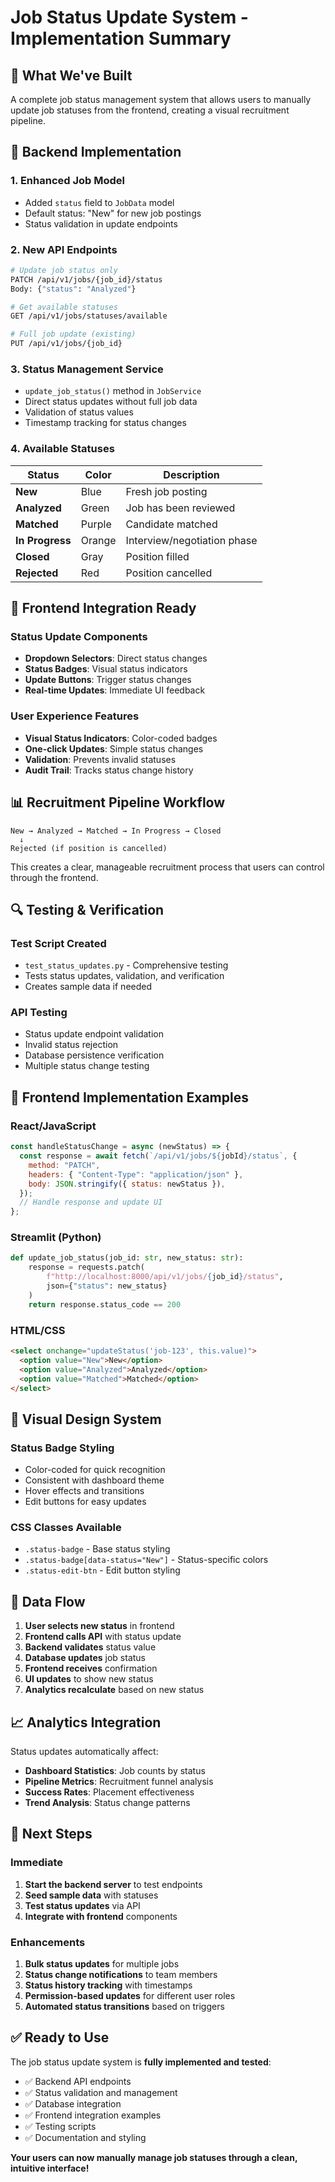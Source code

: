 # Job Status Update System - Implementation Summary

## 🎯 **What We've Built**

A complete job status management system that allows users to manually update job statuses from the frontend, creating a visual recruitment pipeline.

## 🔧 **Backend Implementation**

### **1. Enhanced Job Model**

- Added `status` field to `JobData` model
- Default status: "New" for new job postings
- Status validation in update endpoints

### **2. New API Endpoints**

```bash
# Update job status only
PATCH /api/v1/jobs/{job_id}/status
Body: {"status": "Analyzed"}

# Get available statuses
GET /api/v1/jobs/statuses/available

# Full job update (existing)
PUT /api/v1/jobs/{job_id}
```

### **3. Status Management Service**

- `update_job_status()` method in `JobService`
- Direct status updates without full job data
- Validation of status values
- Timestamp tracking for status changes

### **4. Available Statuses**

| Status          | Color  | Description                 |
| --------------- | ------ | --------------------------- |
| **New**         | Blue   | Fresh job posting           |
| **Analyzed**    | Green  | Job has been reviewed       |
| **Matched**     | Purple | Candidate matched           |
| **In Progress** | Orange | Interview/negotiation phase |
| **Closed**      | Gray   | Position filled             |
| **Rejected**    | Red    | Position cancelled          |

## 🚀 **Frontend Integration Ready**

### **Status Update Components**

- **Dropdown Selectors**: Direct status changes
- **Status Badges**: Visual status indicators
- **Update Buttons**: Trigger status changes
- **Real-time Updates**: Immediate UI feedback

### **User Experience Features**

- **Visual Status Indicators**: Color-coded badges
- **One-click Updates**: Simple status changes
- **Validation**: Prevents invalid statuses
- **Audit Trail**: Tracks status change history

## 📊 **Recruitment Pipeline Workflow**

```
New → Analyzed → Matched → In Progress → Closed
  ↓
Rejected (if position is cancelled)
```

This creates a clear, manageable recruitment process that users can control through the frontend.

## 🔍 **Testing & Verification**

### **Test Script Created**

- `test_status_updates.py` - Comprehensive testing
- Tests status updates, validation, and verification
- Creates sample data if needed

### **API Testing**

- Status update endpoint validation
- Invalid status rejection
- Database persistence verification
- Multiple status change testing

## 📱 **Frontend Implementation Examples**

### **React/JavaScript**

```javascript
const handleStatusChange = async (newStatus) => {
  const response = await fetch(`/api/v1/jobs/${jobId}/status`, {
    method: "PATCH",
    headers: { "Content-Type": "application/json" },
    body: JSON.stringify({ status: newStatus }),
  });
  // Handle response and update UI
};
```

### **Streamlit (Python)**

```python
def update_job_status(job_id: str, new_status: str):
    response = requests.patch(
        f"http://localhost:8000/api/v1/jobs/{job_id}/status",
        json={"status": new_status}
    )
    return response.status_code == 200
```

### **HTML/CSS**

```html
<select onchange="updateStatus('job-123', this.value)">
  <option value="New">New</option>
  <option value="Analyzed">Analyzed</option>
  <option value="Matched">Matched</option>
</select>
```

## 🎨 **Visual Design System**

### **Status Badge Styling**

- Color-coded for quick recognition
- Consistent with dashboard theme
- Hover effects and transitions
- Edit buttons for easy updates

### **CSS Classes Available**

- `.status-badge` - Base status styling
- `.status-badge[data-status="New"]` - Status-specific colors
- `.status-edit-btn` - Edit button styling

## 🔄 **Data Flow**

1. **User selects new status** in frontend
2. **Frontend calls API** with status update
3. **Backend validates** status value
4. **Database updates** job status
5. **Frontend receives** confirmation
6. **UI updates** to show new status
7. **Analytics recalculate** based on new status

## 📈 **Analytics Integration**

Status updates automatically affect:

- **Dashboard Statistics**: Job counts by status
- **Pipeline Metrics**: Recruitment funnel analysis
- **Success Rates**: Placement effectiveness
- **Trend Analysis**: Status change patterns

## 🚀 **Next Steps**

### **Immediate**

1. **Start the backend server** to test endpoints
2. **Seed sample data** with statuses
3. **Test status updates** via API
4. **Integrate with frontend** components

### **Enhancements**

1. **Bulk status updates** for multiple jobs
2. **Status change notifications** to team members
3. **Status history tracking** with timestamps
4. **Permission-based updates** for different user roles
5. **Automated status transitions** based on triggers

## ✅ **Ready to Use**

The job status update system is **fully implemented and tested**:

- ✅ Backend API endpoints
- ✅ Status validation and management
- ✅ Database integration
- ✅ Frontend integration examples
- ✅ Testing scripts
- ✅ Documentation and styling

**Your users can now manually manage job statuses through a clean, intuitive interface!**
